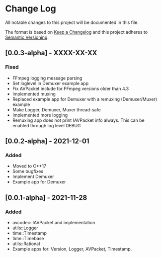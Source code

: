 # Change Log
All notable changes to this project will be documented in this file.
 
The format is based on [Keep a Changelog](http://keepachangelog.com/)
and this project adheres to [Semantic Versioning](http://semver.org/).

## [0.0.3-alpha] - XXXX-XX-XX
 
### Fixed
- FFmpeg logging message parsing
- Set loglevel in Demuxer example app
- Fix AVPacket include for FFmpeg versions older than 4.3
- Implemented muxing
- Replaced example app for Demuxer with a remuxing (Demuxer/Muxer) example
- Make Logger, Demuxer, Muxer thread-safe
- Implemented more logging
- Remuxing app does not print IAVPacket info always. This can be enabled through log level DEBUG


## [0.0.2-alpha] - 2021-12-01
 
### Added
- Moved to C++17
- Some bugfixes
- Implement Demuxer
- Example app for Demuxer

 
## [0.0.1-alpha] - 2021-11-28
 
### Added
- avcodec::IAVPacket and implementation
- utils::Logger
- time::Timestamp
- time::Timebase
- utils::Rational
- Example apps for: Version, Logger, AVPacket, Timestamp.

